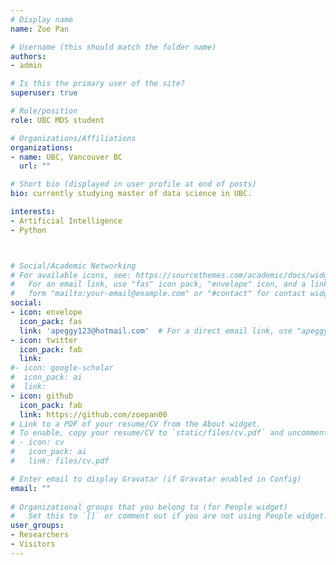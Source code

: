 ```yaml
---
# Display name
name: Zoe Pan

# Username (this should match the folder name)
authors:
- admin

# Is this the primary user of the site?
superuser: true

# Role/position
role: UBC MDS student

# Organizations/Affiliations
organizations:
- name: UBC, Vancouver BC
  url: ""

# Short bio (displayed in user profile at end of posts)
bio: currently studying master of data science in UBC.

interests:
- Artificial Intelligence
- Python



# Social/Academic Networking
# For available icons, see: https://sourcethemes.com/academic/docs/widgets/#icons
#   For an email link, use "fas" icon pack, "envelope" icon, and a link in the
#   form "mailto:your-email@example.com" or "#contact" for contact widget.
social:
- icon: envelope
  icon_pack: fas
  link: 'apeggy123@hotmail.com'  # For a direct email link, use "apeggy123@hotmail.com".
- icon: twitter
  icon_pack: fab
  link: 
#- icon: google-scholar
#  icon_pack: ai
#  link:
- icon: github
  icon_pack: fab
  link: https://github.com/zoepan00
# Link to a PDF of your resume/CV from the About widget.
# To enable, copy your resume/CV to `static/files/cv.pdf` and uncomment the lines below.  
# - icon: cv
#   icon_pack: ai
#   link: files/cv.pdf

# Enter email to display Gravatar (if Gravatar enabled in Config)
email: ""
  
# Organizational groups that you belong to (for People widget)
#   Set this to `[]` or comment out if you are not using People widget.  
user_groups:
- Researchers
- Visitors
---
```


